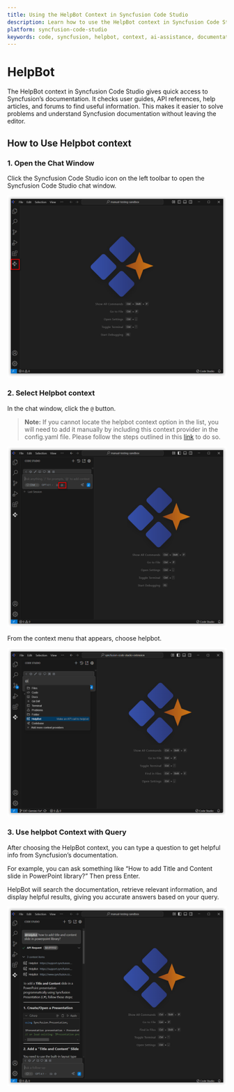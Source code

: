 ```yaml
---
title: Using the HelpBot Context in Syncfusion Code Studio
description: Learn how to use the HelpBot context in Syncfusion Code Studio to get instant access to documentation, API references, forums, and help articles directly inside your editor.
platform: syncfusion-code-studio
keywords: code, syncfusion, helpbot, context, ai-assistance, documentation, api-reference, developer-tools
---
```

# HelpBot

The HelpBot context in Syncfusion Code Studio gives quick access to Syncfusion’s documentation. It checks user guides, API references, help articles, and forums to find useful information. This makes it easier to solve problems and understand Syncfusion documentation without leaving the editor.



## How to Use Helpbot context

### 1. Open the Chat Window

Click the Syncfusion Code Studio icon on the left toolbar to open the Syncfusion Code Studio chat window.

<img src="../feature-images/open_chat.png" alt="open chat"  />


### 2. Select Helpbot context

In the chat window, click the `@` button.
> **Note:** If you cannot locate the helpbot context option in the list, you will need to add it manually by including this context provider in the config.yaml file. Please follow the steps outlined in this [link](https://help.syncfusioncody.com/syncfusion-code-studio/features/context-providers/add-more-contextproviders/How-to-configure-more-contextproviders) to do so.

<img src="../feature-images/click-context.png" alt="Click context menu" />

From the context menu that appears, choose helpbot.

<img src="../feature-images/helpbot-opencontext.png" alt="open context menu" />





### 3. Use helpbot Context with Query

After choosing the HelpBot context, you can type a question to get helpful info from Syncfusion’s documentation.

For example, you can ask something like “How to add Title and Content slide in PowerPoint library?” Then press Enter.

HelpBot will search the documentation, retrieve relevant information, and display helpful results, giving you accurate answers based on your query.

<img src="../feature-images/helpbot-output.png" alt="helpbot response"  />
